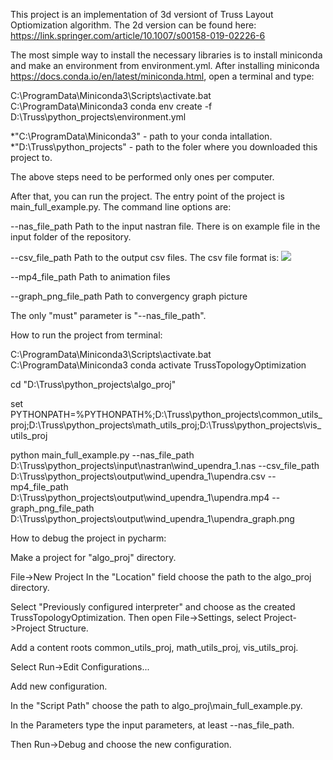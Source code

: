 This project is an implementation of 3d versiont of Truss Layout Optiomization algorithm.
The 2d version can be found here:
https://link.springer.com/article/10.1007/s00158-019-02226-6

The most simple way to install the necessary libraries is to install miniconda and make an environment from environment.yml.
After installing miniconda https://docs.conda.io/en/latest/miniconda.html, open a terminal and type:

C:\ProgramData\Miniconda3\Scripts\activate.bat C:\ProgramData\Miniconda3
conda env create -f D:\Truss\python_projects\environment.yml

*"C:\ProgramData\Miniconda3" - path to your conda intallation.
*"D:\Truss\python_projects" - path to the foler where you downloaded this project to.

The above steps need to be performed only ones per computer.

After that, you can run the project.
The entry point of the project is main_full_example.py.
The command line options are:

--nas_file_path
Path to the input nastran file. There is on example file in the input folder of the repository.

--csv_file_path
Path to the output csv files. The csv file format is: 
![](../Picture1.png)

--mp4_file_path
Path to animation files

--graph_png_file_path
Path to convergency graph picture

The only "must" parameter is "--nas_file_path".

How to run the project from terminal:

C:\ProgramData\Miniconda3\Scripts\activate.bat C:\ProgramData\Miniconda3
conda activate TrussTopologyOptimization

cd "D:\Truss\python_projects\algo_proj"

set PYTHONPATH=%PYTHONPATH%;D:\Truss\python_projects\common_utils_proj;D:\Truss\python_projects\math_utils_proj;D:\Truss\python_projects\vis_utils_proj

python main_full_example.py --nas_file_path D:\Truss\python_projects\input\nastran\wind_upendra_1.nas --csv_file_path D:\Truss\python_projects\output\wind_upendra_1\upendra.csv --mp4_file_path D:\Truss\python_projects\output\wind_upendra_1\upendra.mp4 --graph_png_file_path D:\Truss\python_projects\output\wind_upendra_1\upendra_graph.png


How to debug the project in pycharm:

Make a project for "algo_proj" directory.

File->New Project
In the "Location" field choose the path to the algo_proj directory.

Select "Previously configured interpreter" and choose as the created TrussTopologyOptimization.
Then open File->Settings, select Project->Project Structure.

Add a content roots common_utils_proj, math_utils_proj, vis_utils_proj.

Select Run->Edit Configurations...

Add new configuration.

In the "Script Path" choose the path to algo_proj\main_full_example.py.

In the Parameters type the input parameters, at least --nas_file_path.

Then Run->Debug and choose the new configuration.




